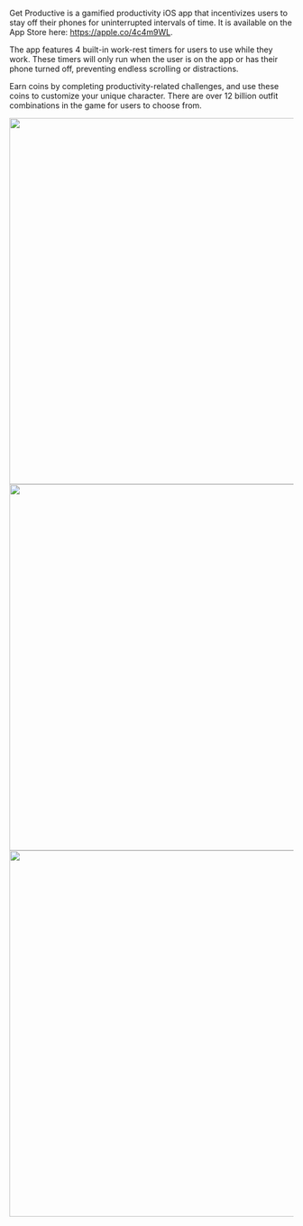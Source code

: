 Get Productive is a gamified productivity iOS app that incentivizes users to stay off their phones for uninterrupted intervals of time. It is available on the App Store here: https://apple.co/4c4m9WL.

The app features 4 built-in work-rest timers for users to use while they work. These timers will only run when the user is on the app or has their phone turned off, preventing endless scrolling or distractions.

Earn coins by completing productivity-related challenges, and use these coins to customize your unique character. There are over 12 billion outfit combinations in the game for users to choose from.

<img src="https://github.com/harperaustin/GetProductiveApp/assets/144397087/baa28dab-5c38-4cc5-813a-75cac5548985" height="650"/>
<img src="https://github.com/harperaustin/GetProductiveApp/assets/144397087/37c931fd-a55e-4e8a-80dd-b4f197d9bd9d" height="650"/>
<img src="https://github.com/harperaustin/GetProductiveApp/assets/144397087/03bfdcf7-2c86-48af-b018-d3a1ac25af75" height="650"/>


